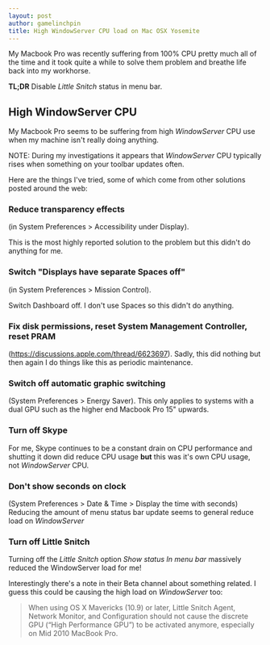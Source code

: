 ```yaml
---
layout: post
author: gamelinchpin
title: High WindowServer CPU load on Mac OSX Yosemite
---
```


My Macbook Pro was recently suffering from 100% CPU pretty much all of the time and it took quite a while to solve them problem and breathe life back into my workhorse.

<!-- more -->

**TL;DR** Disable _Little Snitch_ status in menu bar.

## High WindowServer CPU
My Macbook Pro seems to be suffering from high _WindowServer_ CPU use when my machine isn't really doing anything.

NOTE: During my investigations it appears that _WindowServer_ CPU typically rises when something on your toolbar updates often.

Here are the things I've tried, some of which come from other solutions posted around the web:

### Reduce transparency effects

(in System Preferences > Accessibility under Display).

This is the most highly reported solution to the problem but this didn't do anything for me.

### Switch "Displays have separate Spaces off"

(in System Preferences > Mission Control).

Switch Dashboard off. I don't use Spaces so this didn't do anything.

### Fix disk permissions, reset System Management Controller, reset PRAM

(https://discussions.apple.com/thread/6623697). Sadly, this did nothing but then again I do things like this as periodic maintenance.

### Switch off automatic graphic switching

(System Preferences > Energy Saver).
This only applies to systems with a dual GPU such as the higher end Macbook Pro 15" upwards.

### Turn off Skype

For me, Skype continues to be a constant drain on CPU performance and shutting it down did reduce CPU usage **but** this was it's own CPU usage, not _WindowServer_ CPU.

### Don't show seconds on clock
(System Preferences > Date &amp; Time > Display the time with seconds)
Reducing the amount of menu status bar update seems to general reduce load on _WindowServer_

### Turn off Little Snitch

Turning off the _Little Snitch_ option _Show status In menu bar_ massively reduced the WindowServer load for me!

Interestingly there's a note in their Beta channel about something related. I guess this could be causing the high load on _WindowServer_ too:

> When using OS X Mavericks (10.9) or later, Little Snitch Agent, Network Monitor, and Configuration should not cause the discrete GPU (“High Performance GPU”) to be activated anymore, especially on Mid 2010 MacBook Pro.
